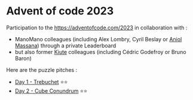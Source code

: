 # Advent of code 2023
Participation to the https://adventofcode.com/2023 in collaboration with :
* ManoMano colleagues (including Alex Lombry, Cyril Beslay or [Aniol Massana](https://github.com/amassana/advent_of_code_2023)) through a private Leaderboard
* but also former [Kiute](https://github.com/kiute-tech) colleagues (including Cédric Godefroy or Bruno Baron)

Here are the puzzle pitches :
- [Day 1 - Trebuchet](./docs/day01.md) ⭐⭐ 
- [Day 2 - Cube Conundrum](./docs/day02.md) ⭐⭐
